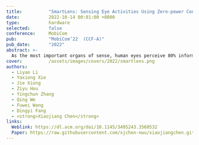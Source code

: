 ```yaml
---
title:          "SmartLens: Sensing Eye Activities Using Zero-power Contact Lens"
date:           2022-10-14 00:01:00 +0800
type:           hardware
selected:       false
conference:     MobiCom
pub:            "MobiCom’22  (CCF-A)"
pub_date:       "2022"
abstract: >-
  As the most important organs of sense, human eyes perceive 80% information from our surroundings. Eyeball movement is closely related to our brain health condition. Eyeball movement and eye blink are also widely used as an efficient human-computer interaction scheme for paralyzed individuals to communicate with others. Traditional methods mainly use intrusive EOG sensors or cameras to capture eye activity information. In this work, we propose a system named SmartLens to achieve eye activity sensing using zero-power contact lens. To make it happen, we develop dedicated antenna design which can be fitted in an extremely small space and still work efficiently to reach a working distance more than 1 m. To accurately track eye movements in the presence of strong self-interference, we employ another tag to track the user's head movement and cancel it out to support sensing a walking or moving user. Comprehensive experiments demonstrate the effectiveness of the proposed system. At a distance of 1.4 m, the proposed system can achieve an average accuracy of detecting the basic eye movement and blink at 89.63% and 82%, respectively. 
cover:          /assets/images/covers/2022/smartlens.png
authors:
  - Liyao Li
  - Yaxiong Xie
  - Jie Xiong
  - Ziyu Hou
  - Yingchun Zhang
  - Qing We
  - Fuwei Wang
  - Dingyi Fang
  - <strong>Xiaojiang Chen</strong>
links:
  Weblink: https://dl.acm.org/doi/10.1145/3495243.3560532
  Paper: https://raw.githubusercontent.com/xjchen-nwu/xiaojiangchen.github.io/main/paper/2022/SmartLens.pdf
---
```

